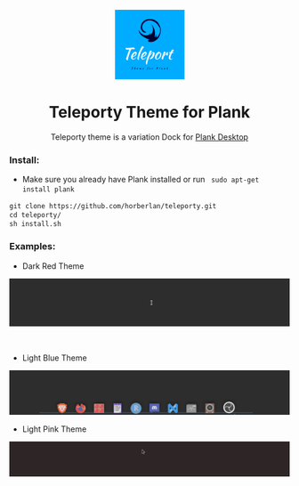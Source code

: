 <!-- ------------------------------------------------------------------------------------
     ------------------------------------------------------------------------------------->
<p align="center"><img src="Teleport-theme-Dark-red/default.svg" height="125px"><p>
  <h1 align="center"> Teleporty Theme for Plank </h1> 
<p align="center"> Teleporty theme is a variation Dock for <a href="https://launchpad.net/plank">Plank Desktop</a> </p>

### Install:
* Make sure you already have Plank installed or run ``` sudo apt-get install plank```

```Shell
git clone https://github.com/horberlan/teleporty.git
cd teleporty/
sh install.sh 
```


### Examples:

* Dark Red Theme

<p align="center">
  <img src="assets/dark-red-teleport-theme.gif">
<!--<img src="exemple-Dark-red.gif" width="800px"> -->
</p>
<br>

* Light Blue Theme

<p align="center">
  <img src="assets/light-blues-teleport-theme.gif">
</p>

* Light Pink Theme

<p align="center">
  <img src="https://raw.githubusercontent.com/horberlan/Teleport-theme/main/Teleport-theme-Pink/pink-ex.gif">
</p>
